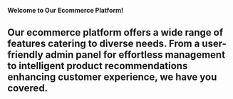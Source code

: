 **Welcome to Our Ecommerce Platform!**

Our ecommerce platform offers a wide range of features catering to diverse needs. From a user-friendly admin panel for effortless management to intelligent product recommendations enhancing customer experience, we have you covered.
---

